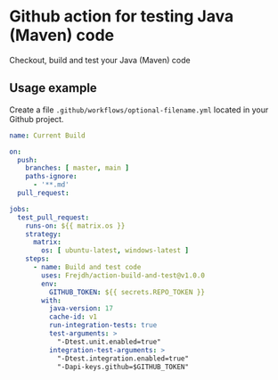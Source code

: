 # Github action for testing Java (Maven) code
Checkout, build and test your Java (Maven) code


## Usage example
Create a file `.github/workflows/optional-filename.yml` located in your Github project.

```yaml
name: Current Build

on:
  push:
    branches: [ master, main ]
    paths-ignore:
      - '**.md'
  pull_request:

jobs:
  test_pull_request:
    runs-on: ${{ matrix.os }}
    strategy:
      matrix:
        os: [ ubuntu-latest, windows-latest ]
    steps:
      - name: Build and test code
        uses: Frejdh/action-build-and-test@v1.0.0
        env:
          GITHUB_TOKEN: ${{ secrets.REPO_TOKEN }}
        with:
          java-version: 17
          cache-id: v1
          run-integration-tests: true
          test-arguments: >
            "-Dtest.unit.enabled=true"
          integration-test-arguments: >
            "-Dtest.integration.enabled=true"
            "-Dapi-keys.github=$GITHUB_TOKEN"
```
